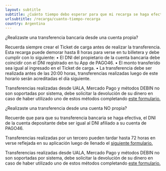 ```yaml
---
layout: subtitle
subtitle: ¿Cuánto tiempo debo esperar para que mi recarga se haga efectiva?
urlsubtitle: /recarga/cuanto-tiempo-recarga
country: Argentina
---
```

¿Realizaste una transferencia bancaria desde una cuenta propia? 

Recuerda siempre crear el Ticket de carga antes de realizar la transferencia. Esta recarga puede demorar hasta 8 horas para verse en tu billetera y debe cumplir con lo siguiente:
• El DNI del propietario de la cuenta bancaria debe coincidir con el DNI registrado en tu App de PAGO46.
• El monto transferido sea igual al ingresado en el Ticket de carga.
• La transferencia debe ser realizada antes de las 20:00 horas, transferencias realizadas luego de este horario serán acreditadas el día siguiente.

Transferencias realizadas desde UALA, Mercado Pago y métodos DEBIN no son soportadas por sistema, debe solicitar la devolución de su dinero en caso de haber utilizado uno de estos métodos completando [este formulario.](/contactanos/2)

¿Realizaste una transferencia desde una cuenta NO propia?

Recuerde que para que su transferencia bancaria se haga efectiva, el DNI de la cuenta depositante debe ser igual al DNI afiliado a su cuenta de PAGO46.

Transferencias realizadas por un tercero pueden tardar hasta 72 horas en verse reflejada en su aplicación luego de llenado el [siguiente formulario.](/contactanos/5)

Transferencias realizadas desde UALA, Mercado Pago y métodos DEBIN no son soportadas por sistema, debe solicitar la devolución de su dinero en caso de haber utilizado uno de estos métodos completando [este formulario.](/contactanos/2)